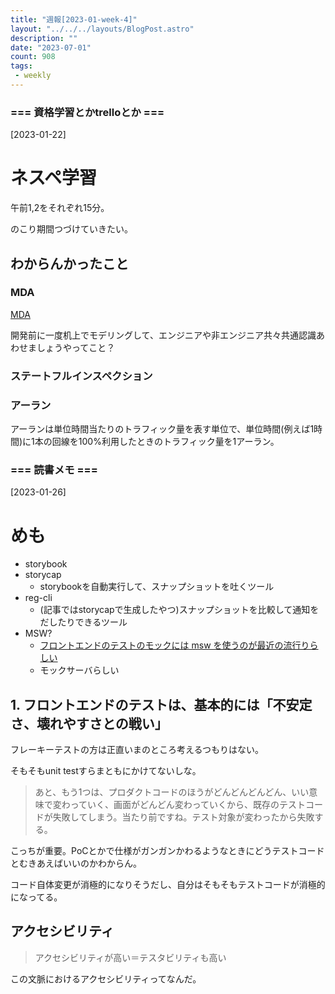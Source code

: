 ```yaml
---
title: "週報[2023-01-week-4]"
layout: "../../../layouts/BlogPost.astro"
description: ""
date: "2023-07-01"
count: 908
tags:
 - weekly
---
```





### === 資格学習とかtrelloとか ===

[2023-01-22]

# ネスペ学習

午前1,2をそれぞれ15分。

のこり期間つづけていきたい。

## わからんかったこと

### MDA

[MDA](https://www.imkk.jp/blog/overview-model-driven.html)

開発前に一度机上でモデリングして、エンジニアや非エンジニア共々共通認識あわせましょうやってこと？

### ステートフルインスペクション

### アーラン

アーランは単位時間当たりのトラフィック量を表す単位で、単位時間(例えば1時間)に1本の回線を100%利用したときのトラフィック量を1アーラン。


### === 読書メモ ===

[2023-01-26]

# めも

- storybook
- storycap
  - storybookを自動実行して、スナップショットを吐くツール
- reg-cli
  - (記事ではstorycapで生成したやつ)スナップショットを比較して通知をだしたりできるツール
- MSW?
  - [フロントエンドのテストのモックには msw を使うのが最近の流行りらしい](https://zenn.dev/azukiazusa/articles/using-msw-to-mock-frontend-tests)
  - モックサーバらしい


## 1. フロントエンドのテストは、基本的には「不安定さ、壊れやすさとの戦い」

フレーキーテストの方は正直いまのところ考えるつもりはない。

そもそもunit testすらまともにかけてないしな。

> あと、もう1つは、プロダクトコードのほうがどんどんどんどん、いい意味で変わっていく、画面がどんどん変わっていくから、既存のテストコードが失敗してしまう。当たり前ですね。テスト対象が変わったから失敗する。

こっちが重要。PoCとかで仕様がガンガンかわるようなときにどうテストコードとむきあえばいいのかわからん。

コード自体変更が消極的になりそうだし、自分はそもそもテストコードが消極的になってる。


## アクセシビリティ

> アクセシビリティが高い＝テスタビリティも高い

この文脈におけるアクセシビリティってなんだ。
